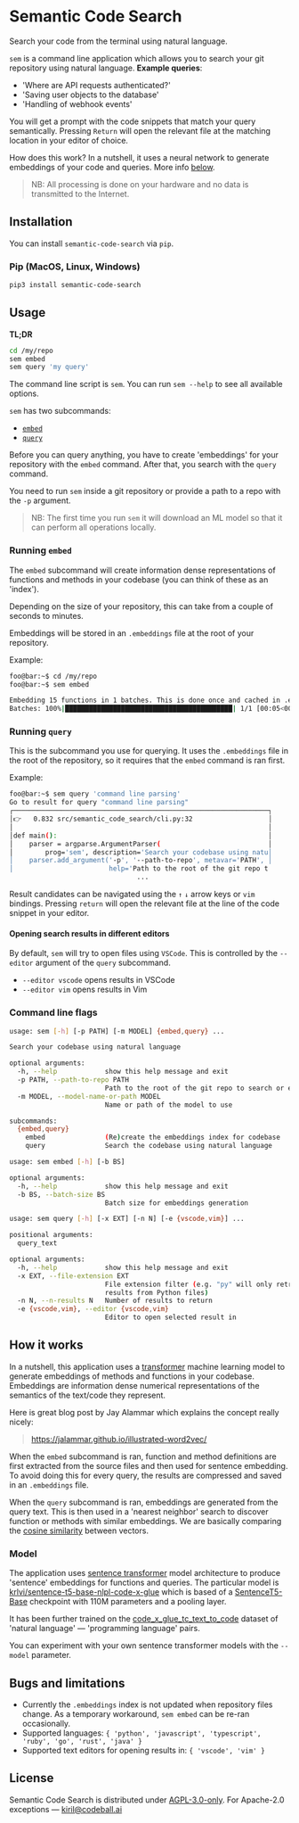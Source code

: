 # Semantic Code Search

Search your code from the terminal using natural language.

`sem` is a command line application which allows you to search your git repository using natural language. **Example queries**:

- 'Where are API requests authenticated?'
- 'Saving user objects to the database'
- 'Handling of webhook events'

You will get a prompt with the code snippets that match your query semantically. Pressing `Return` will open the relevant file at the matching location in your editor of choice.

How does this work? In a nutshell, it uses a neural network to generate embeddings of your code and queries. More info [below](#how-it-works).

> NB: All processing is done on your hardware and no data is transmitted to the Internet.

## Installation

You can install `semantic-code-search` via `pip`.

### Pip (MacOS, Linux, Windows)

```bash
pip3 install semantic-code-search
```

## Usage

**TL;DR**

```bash
cd /my/repo
sem embed
sem query 'my query'
```

The command line script is `sem`. You can run `sem --help` to see all available options.

`sem` has two subcommands:

- [`embed`](#running-embed)
- [`query`](#running-query)

Before you can query anything, you have to create 'embeddings' for your repository with the `embed` command. After that, you search with the `query` command.

You need to run `sem` inside a git repository or provide a path to a repo with the `-p` argument.

> NB: The first time you run `sem` it will download an ML model so that it can perform all operations locally.

### Running `embed`

The `embed` subcommand will create information dense representations of functions and methods in your codebase (you can think of these as an 'index').

Depending on the size of your repository, this can take from a couple of seconds to minutes.

Embeddings will be stored in an `.embeddings` file at the root of your repository.

Example:

```bash session
foo@bar:~$ cd /my/repo
foo@bar:~$ sem embed

Embedding 15 functions in 1 batches. This is done once and cached in .embeddings
Batches: 100%|██████████████████████████████████████████| 1/1 [00:05<00:00,  5.05s/it]
```

### Running `query`

This is the subcommand you use for querying. It uses the `.embeddings` file in the root of the repository, so it requires that the `embed` command is ran first.

Example:

```bash session
foo@bar:~$ sem query 'command line parsing'
Go to result for query "command line parsing"
┌────────────────────────────────────────────────────────────────┐
│👉   0.832 src/semantic_code_search/cli.py:32                   │
│                                                                │
│def main():                                                     │
│    parser = argparse.ArgumentParser(                           │
│        prog='sem', description='Search your codebase using natu│
│    parser.add_argument('-p', '--path-to-repo', metavar='PATH', │
│                        help='Path to the root of the git repo t
                                ...
```

Result candidates can be navigated using the `↑` `↓` arrow keys or `vim` bindings. Pressing `return` will open the relevant file at the line of the code snippet in your editor.

#### Opening search results in different editors

By default, `sem` will try to open files using `VSCode`. This is controlled by the `--editor` argument of the `query` subcommand.

- `--editor vscode` opens results in VSCode
- `--editor vim` opens results in Vim

### Command line flags

``` bash
usage: sem [-h] [-p PATH] [-m MODEL] {embed,query} ...

Search your codebase using natural language

optional arguments:
  -h, --help            show this help message and exit
  -p PATH, --path-to-repo PATH
                        Path to the root of the git repo to search or embed
  -m MODEL, --model-name-or-path MODEL
                        Name or path of the model to use

subcommands:
  {embed,query}
    embed               (Re)create the embeddings index for codebase
    query               Search the codebase using natural language

```

``` bash
usage: sem embed [-h] [-b BS]

optional arguments:
  -h, --help            show this help message and exit
  -b BS, --batch-size BS
                        Batch size for embeddings generation

```

``` bash
usage: sem query [-h] [-x EXT] [-n N] [-e {vscode,vim}] ...

positional arguments:
  query_text

optional arguments:
  -h, --help            show this help message and exit
  -x EXT, --file-extension EXT
                        File extension filter (e.g. "py" will only retrun
                        results from Python files)
  -n N, --n-results N   Number of results to return
  -e {vscode,vim}, --editor {vscode,vim}
                        Editor to open selected result in
```

## How it works

In a nutshell, this application uses a [transformer](https://en.wikipedia.org/wiki/Transformer_(machine_learning_model)) machine learning model to generate embeddings of methods and functions in your codebase. Embeddings are information dense numerical representations of the semantics of the text/code they represent.

Here is  great blog post by Jay Alammar which explains the concept really nicely:
> <https://jalammar.github.io/illustrated-word2vec/>

When the `embed` subcommand is ran, function and method definitions are first extracted from the source files and then used for sentence embedding. To avoid doing this for every query, the results are compressed and saved in an `.embeddings` file.

When the `query` subcommand is ran, embeddings are generated from the query text. This is then used in a 'nearest neighbor' search to discover function or methods with similar embeddings. We are basically comparing the [cosine similarity](https://en.wikipedia.org/wiki/Cosine_similarity) between vectors.

### Model

The application uses [sentence transformer](https://www.sbert.net/) model architecture to produce 'sentence' embeddings for functions and queries. The particular model is [krlvi/sentence-t5-base-nlpl-code-x-glue](https://huggingface.co/krlvi/sentence-t5-base-nlpl-code-x-glue) which is based of a [SentenceT5-Base](https://github.com/google-research/t5x_retrieval#released-model-checkpoints) checkpoint with 110M parameters and a pooling layer.

It has been further trained on the [code_x_glue_tc_text_to_code](https://huggingface.co/datasets/code_x_glue_tc_text_to_code) dataset of 'natural language' — 'programming language' pairs.

You can experiment with your own sentence transformer models with the `--model` parameter.

## Bugs and limitations

- Currently the `.embeddings` index is not updated when repository files change. As a temporary workaround, `sem embed` can be re-ran occasionally.
- Supported languages: `{ 'python', 'javascript', 'typescript', 'ruby', 'go', 'rust', 'java' }`
- Supported text editors for opening results in: `{ 'vscode', 'vim' }`

## License

Semantic Code Search is distributed under [AGPL-3.0-only](LICENSE.txt). For Apache-2.0 exceptions — <kiril@codeball.ai>

